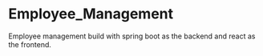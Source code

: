 # Employee_Management
Employee management build with spring boot as the backend and react as the frontend.
